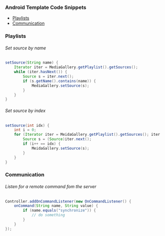 ### Android Template Code Snippets

* [Playlists](#playlists)
* [Communication](#communication)

### Playlists

###### Set source by name

```java
setSource(String name) {
    Iterator iter = MediaGallery.getPlaylist().getSources();
    while (iter.hasNext()) {
        Source s = iter.next();
        if (s.getName().contains(name)) {
            MediaGallery.setSource(s);
        }
    }
}
```

###### Set source by index

```java
setSource(int idx) {
    int i = 0;
    for (Iterator iter = MeidaGallery.getPlaylist().getSources(); iter.hasNext();) {
        Source s = (Source)iter.next();
        if (i++ == idx) {
            MeidaGallery.setSource(s);
        }
    }
}
```


### Communication

###### Listen for a remote command fom the server

```java
Controller.addOnCommandListener(new OnCommandListener() {
    onCommand(String name, String value) {
        if (name.equals("synchronize")) {
            // do something
        }
    }
});
```
